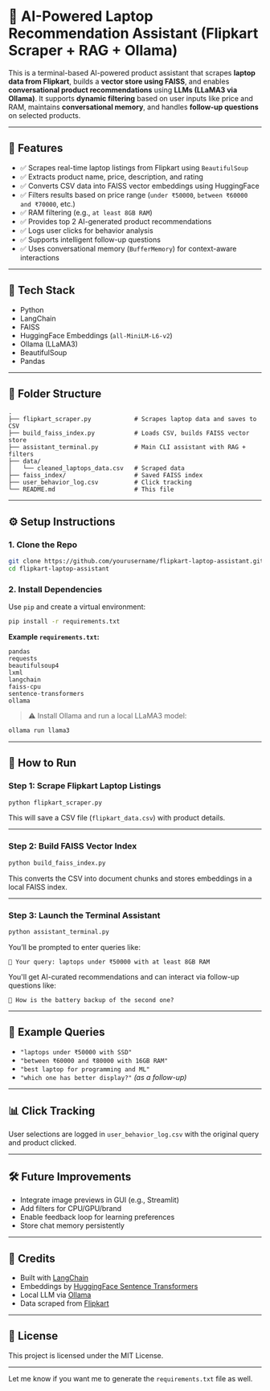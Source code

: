 # 🛒 AI-Powered Laptop Recommendation Assistant (Flipkart Scraper + RAG + Ollama)

This is a terminal-based AI-powered product assistant that scrapes **laptop data from Flipkart**, builds a **vector store using FAISS**, and enables **conversational product recommendations** using **LLMs (LLaMA3 via Ollama)**. It supports **dynamic filtering** based on user inputs like price and RAM, maintains **conversational memory**, and handles **follow-up questions** on selected products.

---

## 📌 Features

* ✅ Scrapes real-time laptop listings from Flipkart using `BeautifulSoup`
* ✅ Extracts product name, price, description, and rating
* ✅ Converts CSV data into FAISS vector embeddings using HuggingFace
* ✅ Filters results based on price range (`under ₹50000`, `between ₹60000 and ₹70000`, etc.)
* ✅ RAM filtering (e.g., `at least 8GB RAM`)
* ✅ Provides top 2 AI-generated product recommendations
* ✅ Logs user clicks for behavior analysis
* ✅ Supports intelligent follow-up questions
* ✅ Uses conversational memory (`BufferMemory`) for context-aware interactions

---

## 🧠 Tech Stack

* Python
* LangChain
* FAISS
* HuggingFace Embeddings (`all-MiniLM-L6-v2`)
* Ollama (LLaMA3)
* BeautifulSoup
* Pandas

---

## 📁 Folder Structure

```
.
├── flipkart_scraper.py            # Scrapes laptop data and saves to CSV
├── build_faiss_index.py           # Loads CSV, builds FAISS vector store
├── assistant_terminal.py          # Main CLI assistant with RAG + filters
├── data/
│   └── cleaned_laptops_data.csv   # Scraped data
├── faiss_index/                   # Saved FAISS index
├── user_behavior_log.csv          # Click tracking
└── README.md                      # This file
```

---

## ⚙️ Setup Instructions

### 1. Clone the Repo

```bash
git clone https://github.com/yourusername/flipkart-laptop-assistant.git
cd flipkart-laptop-assistant
```

### 2. Install Dependencies

Use `pip` and create a virtual environment:

```bash
pip install -r requirements.txt
```

**Example `requirements.txt`:**

```
pandas
requests
beautifulsoup4
lxml
langchain
faiss-cpu
sentence-transformers
ollama
```

> ⚠️ Install Ollama and run a local LLaMA3 model:

```bash
ollama run llama3
```

---

## 🚀 How to Run

### Step 1: Scrape Flipkart Laptop Listings

```bash
python flipkart_scraper.py
```

This will save a CSV file (`flipkart_data.csv`) with product details.

---

### Step 2: Build FAISS Vector Index

```bash
python build_faiss_index.py
```

This converts the CSV into document chunks and stores embeddings in a local FAISS index.

---

### Step 3: Launch the Terminal Assistant

```bash
python assistant_terminal.py
```

You’ll be prompted to enter queries like:

```
📝 Your query: laptops under ₹50000 with at least 8GB RAM
```

You'll get AI-curated recommendations and can interact via follow-up questions like:

```
🤖 How is the battery backup of the second one?
```

---

## 🧠 Example Queries

* `"laptops under ₹50000 with SSD"`
* `"between ₹60000 and ₹80000 with 16GB RAM"`
* `"best laptop for programming and ML"`
* `"which one has better display?"` *(as a follow-up)*

---

## 📊 Click Tracking

User selections are logged in `user_behavior_log.csv` with the original query and product clicked.

---

## 🛠 Future Improvements

* Integrate image previews in GUI (e.g., Streamlit)
* Add filters for CPU/GPU/brand
* Enable feedback loop for learning preferences
* Store chat memory persistently

---

## 🙌 Credits

* Built with [LangChain](https://www.langchain.com/)
* Embeddings by [HuggingFace Sentence Transformers](https://huggingface.co/sentence-transformers)
* Local LLM via [Ollama](https://ollama.ai/)
* Data scraped from [Flipkart](https://www.flipkart.com/)

---

## 📄 License

This project is licensed under the MIT License.

---

Let me know if you want me to generate the `requirements.txt` file as well.
